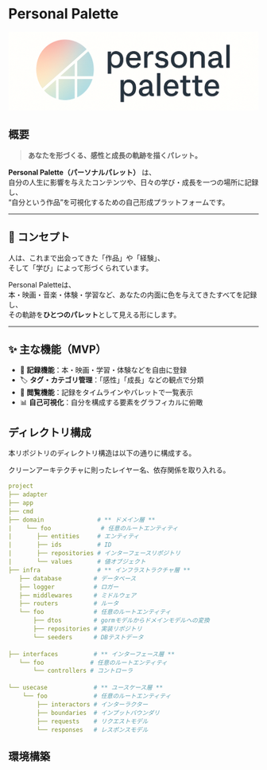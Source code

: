 # Personal Palette

![icon](images/personal_palette_icon_2.png)

## 概要

> **あなたを形づくる、感性と成長の軌跡を描くパレット。**

**Personal Palette（パーソナルパレット）** は、  
自分の人生に影響を与えたコンテンツや、日々の学び・成長を一つの場所に記録し、  
“自分という作品”を可視化するための自己形成プラットフォームです。

---

## 🌈 コンセプト

人は、これまで出会ってきた「作品」や「経験」、  
そして「学び」によって形づくられています。  

Personal Paletteは、  
本・映画・音楽・体験・学習など、あなたの内面に色を与えてきたすべてを記録し、  
その軌跡を**ひとつのパレット**として見える形にします。

---

## ✨ 主な機能（MVP）

- 📝 **記録機能**：本・映画・学習・体験などを自由に登録  
- 🏷️ **タグ・カテゴリ管理**：「感性」「成長」などの観点で分類  
- 📖 **閲覧機能**：記録をタイムラインやパレットで一覧表示  
- 📊 **自己可視化**：自分を構成する要素をグラフィカルに俯瞰  

## ディレクトリ構成

本リポジトリのディレクトリ構造は以下の通りに構成する。

クリーンアーキテクチャに則ったレイヤー名、依存関係を取り入れる。

```yaml
project
├── adapter
├── app
├── cmd
├── domain               # ** ドメイン層 **
|    └── foo              # 任意のルートエンティティ
|       ├── entities     # エンティティ
|       ├── ids          # ID
|       ├── repositories # インターフェースリポジトリ
|       └── values       # 値オブジェクト
├── infra                # ** インフラストラクチャ層 **
   ├── database         # データベース
   ├── logger           # ロガー 
   ├── middlewares      # ミドルウェア
   ├── routers          # ルータ
   └── foo              # 任意のルートエンティティ
       ├── dtos         # gormモデルからドメインモデルへの変換
       ├── repositories # 実装リポジトリ
       └── seeders      # DBテストデータ

├── interfaces          # ** インターフェース層 **
   └── foo             # 任意のルートエンティティ
       └── controllers # コントローラ
     
└── usecase             # ** ユースケース層 **
    └── foo             # 任意のルートエンティティ
        ├── interactors # インターラクター
        ├── boundaries  # インプットバウンダリ 
        ├── requests    # リクエストモデル
        └── responses   # レスポンスモデル
```

## 環境構築

